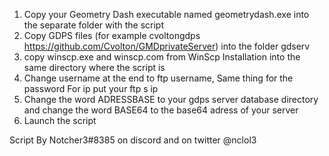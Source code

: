 1. Copy your Geometry Dash executable named geometrydash.exe into the separate folder with the script
2. Copy GDPS files (for example cvoltongdps https://github.com/Cvolton/GMDprivateServer) into the folder gdserv 
3. copy winscp.exe and winscp.com from WinScp Installation into the same directory where the script is
4. Change username at the end to ftp username, Same thing for the password For ip put your ftp s ip 
5. Change the word ADRESSBASE to your gdps server database directory
and change the word BASE64 to the base64 adress of your server
6. Launch the script



Script By Notcher3#8385 on discord
and on twitter @nclol3
